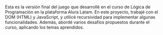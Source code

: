 Esta es la versión final del juego que desarrollé en el curso de Lógica de Programación en la plataforma Alura Latam. En este proyecto, trabajé con el DOM (HTML) y JavaScript, y utilicé recursividad para implementar algunas funcionalidades. Además, abordé varios desafíos propuestos durante el curso, aplicando los temas aprendidos.
